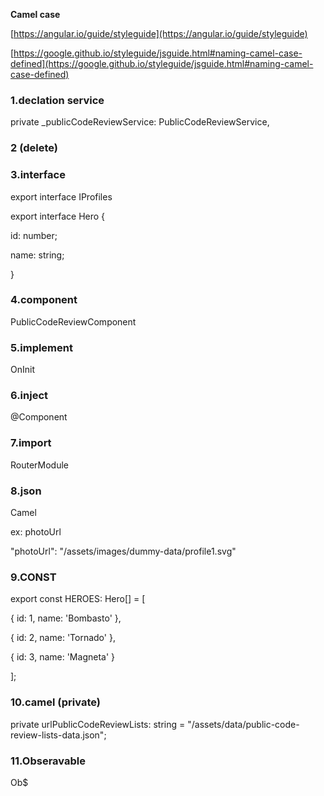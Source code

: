 **Camel case**

[https://angular.io/guide/styleguide](https://angular.io/guide/styleguide)

[https://google.github.io/styleguide/jsguide.html#naming-camel-case-defined](https://google.github.io/styleguide/jsguide.html#naming-camel-case-defined)

### 1.declation service

private _publicCodeReviewService: PublicCodeReviewService,

### 2 (delete)

### 3.interface

export interface IProfiles

export interface Hero {

id: number;

name: string;

}

### 4.component

PublicCodeReviewComponent

### 5.implement

OnInit

### 6.inject

@Component

### 7.import

RouterModule

### 8.json

Camel

ex: photoUrl

"photoUrl": "/assets/images/dummy-data/profile1.svg"

### 9.CONST

export const HEROES: Hero[] = [

{ id: 1, name: 'Bombasto' },

{ id: 2, name: 'Tornado' },

{ id: 3, name: 'Magneta' }

];

### 10.camel (private)

private urlPublicCodeReviewLists: string = "/assets/data/public-code-review-lists-data.json";

### 11.Obseravable

Ob$
